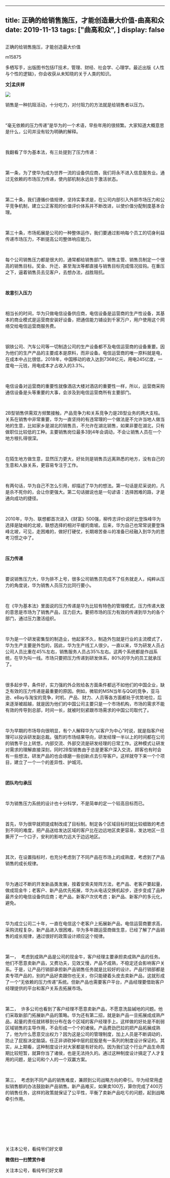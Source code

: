 
---
title:   正确的给销售施压，才能创造最大价值-曲高和众
date: 2019-11-13
tags: ["曲高和众", ]
display: false
---


## 



正确的给销售施压，才能创造最大价值




m15875




多栖写手，出版图书包括IT技术，管理、财经、社会学、心理学。最近出版《人性与个性的逻辑》，你会收获从未知晓的关于人类的知识。


**文|孟庆祥**



<img class="rich_pages" data-ratio="0.744" data-s="300,640" src="https://mmbiz.qpic.cn/mmbiz_jpg/fxGMiaL5Zj1iablX4AI1TTIyz5USr4yMQPWUWXHP3vQDCr3m1wnYNsVNsN00PLNzMY2jMic29wdupibLT9xkGOiamgg/640?wx_fmt=jpeg" data-type="jpeg" data-w="500" style=""/>

销售是一种抗阻活动，十分吃力，对付阻力的方法就是给销售者以压力。

&nbsp;

“毫无依赖的压力传递”是华为的一个术语，早些年用的很频繁。大家知道大概意思是什么，公司并没有较为明确的解释。

&nbsp;

我翻看了华为基本法，有三处提到了压力传递：

&nbsp;

第一条，为了使华为成为世界一流的设备供应商，我们将永不进入信息服务业。通过无依赖的市场压力传递，使内部机制永远处于激活状态。

&nbsp;

第二十条，我们遵循价值规律，坚持实事求是，在公司内部引入外部市场压力和公平竞争机制，建立公正客观的价值评价体系并不断改进，以使价值分配制度基本合理。

&nbsp;

第三十条，市场拓展是公司的一种整体运作，我们要通过影响每个员工的切身利益传递市场压力，不断提高公司整体响应能力。

&nbsp;

每个公司销售压力都是很大的，通常都给销售部门、销售主管、销售员制定一个很高的销售目标。奖金、升迁、甚至淘汰等都直接与销售目标完成情况挂钩。在重压之下，逼着销售员去见客户，去想办法，战胜阻抗。

&nbsp;

**故意引入压力**

&nbsp;

相当长的时间，华为只做电信设备供应商，电信设备是运营商的生产性设备，其基本的商业模式是运营商安装好设备，把通信能力铺设到千家万户，用户使用这个网络交给电信运营商服务费。

&nbsp;

钢铁公司、汽车公司等一切制造公司的生产设备都不及电信运营商的设备重要。因为他们的生产产品的主要成本是原料，而非设备。电信运营商的唯一原料就是电，在成本中占比很低，2018年，中国移动的收入达到7368亿元，用电245亿度，一度电一元钱，用电成本才占收入的3.3%。

&nbsp;

电信设备对运营商的重要性就像酒店大楼对酒店的重要性一样，所以，运营商采购通信设备是头等重要的大事，会涉及到电信运营商所有主要部门。

&nbsp;

2B型销售供需双方频繁接触，产品竞争力和关系竞争力是2B型业务的两大支柱。关系在销售中非常重要，华为一直坚持的有违常理的一个做法是不允许当地人做当地的生意，比如家乡是湖北的销售员，不允许在湖北销售，如果非要在湖北，只有做职位比较低的工种。主要销售岗位最多3到4年会调动，不会让销售人员在一个地方根扎得很深。

&nbsp;

在陌生地方做生意，显然压力更大，好处则是销售员远离熟悉的地方，没有自己的生意和人脉关系，更容易专注于工作。

&nbsp;

有两句话，华为自己不怎么引用，却描述了华为的想法。第一句话是尼采说的，凡是杀不死你的，会让你更强大。第二句话据说也是一句谚语：选择困难的路，才是通向成功的捷径。

&nbsp;

2010年，华为、联想都首次进入《财富》500强，柳传志评价说好比登珠峰华为选择是陡峭的北坡，联想选择的相对平缓的南坡。后来，华为自己也常常说要登珠峰北坡，可见，走困难的，做好打硬仗，长期艰苦奋斗的准备已经融入到华为的思考习惯之中了。

&nbsp;

**压力传递**

&nbsp;

要说销售压力大，华为排不上号，很多公司销售员完成不了任务就走人，纯粹从压力的角度说，华为销售人员压力比同行要小。

&nbsp;

在《华为基本法》里面说的压力传递是华为比较有特色的管理模式，压力传递大致的意思是市场为了销售产品，压力巨大。要把市场的压力有效的传递到华为的各个部门，通过压力激活组织。

&nbsp;

华为是一个研发密集型的制造业，他起家不久，制造外包就是行业的主流模式了，华为生产主要是外包的，因此，华为生产线工人很少。一直以来，华为研发人员占公司人员比重在45%左右，销售服务人员占35%左右。这两个系统都是作战系统，在华为叫一线。市场只要把压力传递到研发体系，80%的华为的员工就承压了。

&nbsp;

很多起步早，条件好，实力强的外企败给各方面条件都远不如他们的中国企业，缺乏有效的压力传递是最重要的原因。例如，微软的MSN当年与QQ的竞争，亚马逊、eBay与淘宝的竞争，时机、产品、财力、人员等各方面都处于优势地位，后来逐渐被超越，就是因为他们的中国公司主要只是一个市场机构，市场的需求不能有效的传导到总部，时间一长，就被时刻紧跟市场需求的中国公司取代了。

&nbsp;

华为早期的市场导向很明显，有个人解释华为“以客户为中心”时说，就是指客户经理可以投诉研发副总裁。强烈的市场结果导向，研发经理一半以上的时间都在公司的销售平台上转悠，内部交流、外部交流是研发经理的日常工作。这种模式让研发对需求的理解直接深刻，同时2B型销售由于总是更客户深入交流，顾客也有时会有一些想法，研发产品的也会琢磨一些创新点去引导客户。这样就夺下来一个个项目，建立了一个一个的差异性、护城河。

&nbsp;

**团队均匀承压**

&nbsp;

华为销售压力系统的设计也十分科学，不是简单的定一个较高目标而已。

&nbsp;

首先，华为很早就把提成制改成了目标制。制定各个区域目标时就比较细致的考虑到不同的难度，把产品送给发达区域的客户比在边远地区卖更容易，发达地区一旦撕开了一个口子，安利的影响力远大于边远地区。

&nbsp;

其次，在设置指标时，也充分考虑到了不同产品在市场上的成熟度，考虑到了产品销售的成长规律。

&nbsp;

华为通过不断的开发新品类发展，按着安索夫矩阵方法，老产品、老客户要起量，做成现金牛；老客户、新产品优先拓展，华为从电话交换机起步，逐步变成了品种最齐全的电信设备供应商；老产品，新客户次优考虑；新产品、新客户的多元化，避免。

&nbsp;

华为成立公司二十年，一直在电信这个老客户上拓展新产品，电信运营商要求高，采购流程复杂，新产品进入很困难，华为多年跟运营商做生意，已经了解了产品销售的成长规律，通过很好的政策设计顺应这个规律。

&nbsp;

第一，&nbsp;&nbsp;考虑到成熟产品是公司的现金牛，客户经理主要承担卖成熟产品的任务。他们不愿意卖新产品，又费功夫，见效又慢，产品不成熟，不稳定还会影响客户关系。于是，让产品行销部承担新产品销售任务就是比较好的设计。产品行销部都是卖专项产品的，别的产品好卖跟你也无关，你只能硬着头皮去卖新产品，这就形成了一个“无依赖的压力传递”系统。但新产品也需要客户平台，产品经理要借助客户经理提供的平台和客户关系去拓展市场。

&nbsp;

第二，&nbsp;&nbsp;许多公司也看到了客户经理不愿意卖新产品，不愿意洗盐碱地的问题。他们采取新部门拓展新产品的策略。华为还有第二招，就是新产品一旦拓展成成熟产品，起量的责任就转移到分布在各个区域的客户经理手上。这样做的好处是不削弱区域销售的主导作用，不会形成一个个的诸侯。产品费劲巴拉的把产品拓展成熟了，他为什么愿意交出权力？因为这是公司的管理制度，加上人员是不断调动的，防止了屁股决定脑袋。任正非讲砍掉中层的屁股是有一系列的制度设计保证的。其实，从上期看，这种制度设计对大家都是有好处的。因为我们这个行业产品生命周期比较短暂，就算你当了诸侯，也是无法持久的。通过这种制度设计搞定了人才复用的问题，是公司和个人的一个双赢方案。

&nbsp;

第三，&nbsp;&nbsp;考虑到不同产品的销售难度，兼顾到公司战略方向的牵引。华为经常用虚拟销售额的办法鼓励新产品销售。新产品难买，如果卖100万，算你完成了400万的销售任务，这样的政策就保证了公平性，平衡了卖新产品吃亏的问题，起到战略牵引作用。

&nbsp;

&nbsp;

&nbsp;

&nbsp;



关注本公号，看纯爷们好文章


**微信扫一扫赞赏作者**






关注本公号，看纯爷们好文章








